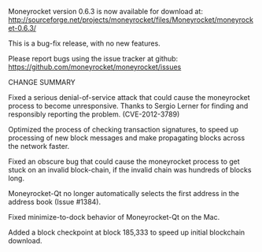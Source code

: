 Moneyrocket version 0.6.3 is now available for download at:
  http://sourceforge.net/projects/moneyrocket/files/Moneyrocket/moneyrocket-0.6.3/

This is a bug-fix release, with no new features.

Please report bugs using the issue tracker at github:
  https://github.com/moneyrocket/moneyrocket/issues

CHANGE SUMMARY

Fixed a serious denial-of-service attack that could cause the
moneyrocket process to become unresponsive. Thanks to Sergio Lerner
for finding and responsibly reporting the problem. (CVE-2012-3789)

Optimized the process of checking transaction signatures, to
speed up processing of new block messages and make propagating
blocks across the network faster.

Fixed an obscure bug that could cause the moneyrocket process to get
stuck on an invalid block-chain, if the invalid chain was
hundreds of blocks long.

Moneyrocket-Qt no longer automatically selects the first address
in the address book (Issue #1384).

Fixed minimize-to-dock behavior of Moneyrocket-Qt on the Mac.

Added a block checkpoint at block 185,333 to speed up initial
blockchain download.
